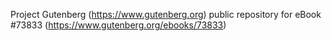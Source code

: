 Project Gutenberg (https://www.gutenberg.org) public repository for
eBook #73833 (https://www.gutenberg.org/ebooks/73833)
